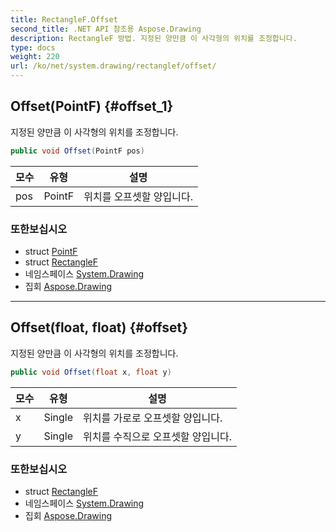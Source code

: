```yaml
---
title: RectangleF.Offset
second_title: .NET API 참조용 Aspose.Drawing
description: RectangleF 방법. 지정된 양만큼 이 사각형의 위치를 조정합니다.
type: docs
weight: 220
url: /ko/net/system.drawing/rectanglef/offset/
---
```

## Offset(PointF) {#offset_1}

지정된 양만큼 이 사각형의 위치를 조정합니다.

```csharp
public void Offset(PointF pos)
```

| 모수 | 유형 | 설명 |
| --- | --- | --- |
| pos | PointF | 위치를 오프셋할 양입니다. |

### 또한보십시오

* struct [PointF](../../pointf/)
* struct [RectangleF](../)
* 네임스페이스 [System.Drawing](../../rectanglef/)
* 집회 [Aspose.Drawing](../../../)

---

## Offset(float, float) {#offset}

지정된 양만큼 이 사각형의 위치를 조정합니다.

```csharp
public void Offset(float x, float y)
```

| 모수 | 유형 | 설명 |
| --- | --- | --- |
| x | Single | 위치를 가로로 오프셋할 양입니다. |
| y | Single | 위치를 수직으로 오프셋할 양입니다. |

### 또한보십시오

* struct [RectangleF](../)
* 네임스페이스 [System.Drawing](../../rectanglef/)
* 집회 [Aspose.Drawing](../../../)


